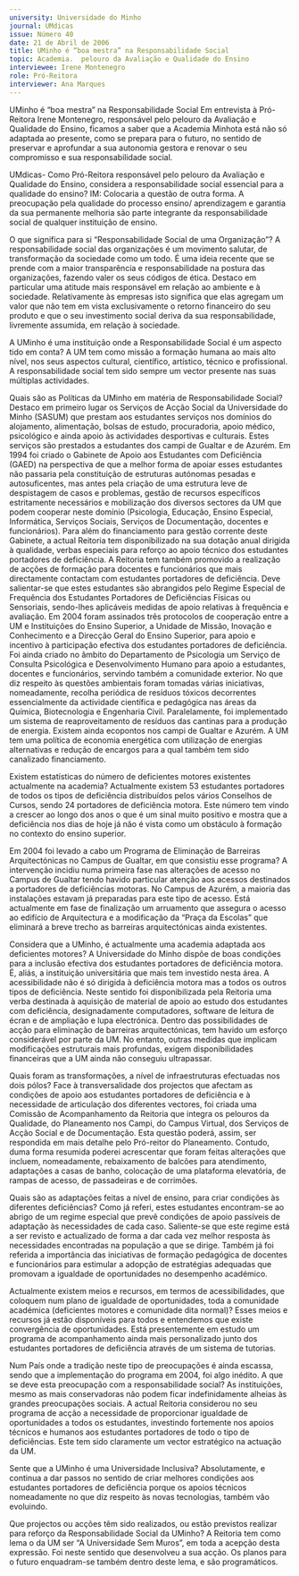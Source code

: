 ```yaml
---
university: Universidade do Minho
journal: UMdicas
issue: Número 40
date: 21 de Abril de 2006
title: UMinho é “boa mestra” na Responsabilidade Social
topic: Academia.  pelouro da Avaliação e Qualidade do Ensino
interviewee: Irene Montenegro
role: Pró-Reitora
interviewer: Ana Marques
---
```




UMinho é “boa mestra” na Responsabilidade Social
Em entrevista à Pró-Reitora Irene Montenegro, responsável pelo pelouro da Avaliação e Qualidade do Ensino, ficamos a saber que a Academia Minhota está não só adaptada 
ao presente, como se prepara para o futuro, no sentido de preservar e aprofundar a sua autonomia gestora e renovar o seu compromisso e sua responsabilidade social.


UMdicas- Como Pró-Reitora responsável pelo
pelouro da Avaliação e Qualidade do Ensino,
considera a responsabilidade social essencial
para a qualidade do ensino?
IM: Colocaria a questão de outra forma. A
preocupação pela qualidade do processo ensino/
aprendizagem e garantia da sua permanente
melhoria são parte integrante da responsabilidade
social de qualquer instituição de ensino.


O que significa para si “Responsabilidade
Social de uma Organização”?
A responsabilidade social das organizações é um
movimento salutar, de transformação da sociedade
como um todo. É uma ideia recente que se prende
com a maior transparência e responsabilidade na
postura das organizações, fazendo valer os seus
códigos de ética. Destaco em particular uma atitude
mais responsável em relação ao ambiente e à
sociedade.
Relativamente às empresas isto significa que elas
agregam um valor que não tem em vista
exclusivamente o retorno financeiro do seu produto e
que o seu investimento social deriva da sua
responsabilidade, livremente assumida, em relação
à sociedade.


A UMinho é uma instituição onde a
Responsabilidade Social é um aspecto tido em
conta?
A UM tem como missão a formação humana ao mais
alto nível, nos seus aspectos cultural, científico,
artístico, técnico e profissional. A responsabilidade
social tem sido sempre um vector presente nas suas
múltiplas actividades.


Quais são as Políticas da UMinho em matéria
de Responsabilidade Social?
Destaco em primeiro lugar os Serviços de Acção
Social da Universidade do Minho (SASUM) que
prestam aos estudantes serviços nos domínios do
alojamento, alimentação, bolsas de estudo,
procuradoria, apoio médico, psicológico e ainda
apoio às actividades desportivas e culturais. Estes
serviços são prestados a estudantes dos campi de
Gualtar e de Azurém.
Em 1994 foi criado o Gabinete de Apoio aos
Estudantes com Deficiência (GAED) na perspectiva
de que a melhor forma de apoiar esses estudantes
não passaria pela constituição de estruturas
autónomas pesadas e autosuficentes, mas antes
pela criação de uma estrutura leve de despistagem
de casos e problemas, gestão de recursos
específicos estritamente necessários e mobilização
dos diversos sectores da UM que podem cooperar
neste domínio (Psicologia, Educação, Ensino
Especial, Informática, Serviços Sociais, Serviços de
Documentação, docentes e funcionários).
Para além do financiamento para gestão corrente
deste Gabinete, a actual Reitoria tem disponibilizado
na sua dotação anual dirigida à qualidade, verbas
especiais para reforço ao apoio técnico dos
estudantes portadores de deficiência.
A Reitoria tem também promovido a realização de
acções de formação para docentes e funcionários
que mais directamente contactam com estudantes
portadores de deficiência.
Deve salientar-se que estes estudantes são
abrangidos pelo Regime Especial de Frequência dos
Estudantes Portadores de Deficiências Físicas ou
Sensoriais, sendo-lhes aplicáveis medidas de apoio
relativas à frequência e avaliação.
Em 2004 foram assinados três protocolos de
cooperação entre a UM e Instituições do Ensino
Superior, a Unidade de Missão, Inovação e
Conhecimento e a Direcção Geral do Ensino
Superior, para apoio e incentivo à participação
efectiva dos estudantes portadores de deficiência.
Foi ainda criado no âmbito do Departamento de
Psicologia um Serviço de Consulta Psicológica e
Desenvolvimento Humano para apoio a estudantes,
docentes e funcionários, servindo também a
comunidade exterior.
No que diz respeito às questões ambientais foram
tomadas várias iniciativas, nomeadamente, recolha
periódica de resíduos tóxicos decorrentes
essencialmente da actividade científica e
pedagógica nas áreas da Química, Biotecnologia e
Engenharia Civil. Paralelamente, foi implementado
um sistema de reaproveitamento de resíduos das
cantinas para a produção de energia. Existem ainda
ecopontos nos campi de Gualtar e Azurém.
A UM tem uma política de economia energética com
utilização de energias alternativas e redução de
encargos para a qual também tem sido canalizado
financiamento.


Existem estatísticas do número de deficientes
motores existentes actualmente na academia?
Actualmente existem 53 estudantes portadores de
todos os tipos de deficiência distribuídos pelos vários
Conselhos de Cursos, sendo 24 portadores de
deficiência motora.
Este número tem vindo a crescer ao longo dos anos o
que é um sinal muito positivo e mostra que a
deficiência nos dias de hoje já não é vista como um
obstáculo à formação no contexto do ensino
superior.


Em 2004 foi levado a cabo um Programa de
Eliminação de Barreiras Arquitectónicas no
Campus de Gualtar, em que consistiu esse
programa?
A intervenção incidiu numa primeira fase nas
alterações de acesso no Campus de Gualtar tendo
havido particular atenção aos acessos destinados a
portadores de deficiências motoras.
No Campus de Azurém, a maioria das instalações
estavam já preparadas para este tipo de acesso.
Está actualmente em fase de finalização um
arruamento que assegura o acesso ao edifício de
Arquitectura e a modificação da “Praça da Escolas”
que eliminará a breve trecho as barreiras
arquitectónicas ainda existentes.


Considera que a UMinho, é actualmente uma
academia adaptada aos deficientes motores?
A Universidade do Minho dispõe de boas condições
para a inclusão efectiva dos estudantes portadores
de deficiência motora. É, aliás, a instituição
universitária que mais tem investido nesta área. A
acessibilidade não é só dirigida à deficiência motora
mas a todos os outros tipos de deficiência. Neste
sentido foi disponibilizada pela Reitoria uma verba
destinada à aquisição de material de apoio ao estudo
dos estudantes com deficiência, designadamente
computadores, software de leitura de écran e de
ampliação e lupa electrónica.
Dentro das possibilidades de acção para eliminação
de barreiras arquitectónicas, tem havido um esforço
considerável por parte da UM. No entanto, outras
medidas que implicam modificações estruturais mais
profundas, exigem disponibilidades financeiras que
a UM ainda não conseguiu ultrapassar.


Quais foram as transformações, a nível de infraestruturas efectuadas nos dois pólos?
Face à transversalidade dos projectos que afectam
as condições de apoio aos estudantes portadores de
deficiência e à necessidade de articulação dos
diferentes vectores, foi criada uma Comissão de
Acompanhamento da Reitoria que integra os
pelouros da Qualidade, do Planeamento nos Campi,
do Campus Virtual, dos Serviços de Acção Social e
de Documentação.
Esta questão poderá, assim, ser respondida em mais
detalhe pelo Pró-reitor do Planeamento.
Contudo, duma forma resumida poderei acrescentar
que foram feitas alterações que incluem,
nomeadamente, rebaixamento de balcões para
atendimento, adaptações a casas de banho,
colocação de uma plataforma elevatória, de rampas
de acesso, de passadeiras e de corrimões.


Quais são as adaptações feitas a nível de
ensino, para criar condições às diferentes
deficiências?
Como já referi, estes estudantes encontram-se ao
abrigo de um regime especial que prevê condições
de apoio passíveis de adaptação às necessidades
de cada caso. Saliente-se que este regime está a ser
revisto e actualizado de forma a dar cada vez melhor
resposta às necessidades encontradas na
população a que se dirige.
Também já foi referida a importância das iniciativas
de formação pedagógica de docentes e funcionários
para estimular a adopção de estratégias adequadas
que promovam a igualdade de oportunidades no
desempenho académico.


Actualmente existem meios e recursos, em
termos de acessibilidades, que coloquem num
plano de igualdade de oportunidades, toda a
comunidade académica (deficientes motores e
comunidade dita normal)?
Esses meios e recursos já estão disponíveis para
todos e entendemos que existe convergência de
oportunidades. Está presentemente em estudo um
programa de acompanhamento ainda mais
personalizado junto dos estudantes portadores de
deficiência através de um sistema de tutorias.


Num País onde a tradição neste tipo de
preocupações é ainda escassa, sendo que a
implementação do programa em 2004, foi algo
inédito. A que se deve esta preocupação com a
responsabilidade social?
As instituições, mesmo as mais conservadoras não
podem ficar indefinidamente alheias às grandes
preocupações sociais. A actual Reitoria considerou
no seu programa de acção a necessidade de
proporcionar igualdade de oportunidades a todos os
estudantes, investindo fortemente nos apoios
técnicos e humanos aos estudantes portadores de
todo o tipo de deficiências. Este tem sido claramente
um vector estratégico na actuação da UM.


Sente que a UMinho é uma Universidade
Inclusiva?
Absolutamente, e continua a dar passos no sentido
de criar melhores condições aos estudantes
portadores de deficiência porque os apoios técnicos
nomeadamente no que diz respeito às novas
tecnologias, também vão evoluindo.


Que projectos ou acções têm sido realizados,
ou estão previstos realizar para reforço da
Responsabilidade Social da UMinho?
A Reitoria tem como lema o da UM ser “A
Universidade Sem Muros”, em toda a acepção desta
expressão. Foi neste sentido que desenvolveu a sua
acção. Os planos para o futuro enquadram-se
também dentro deste lema, e são programáticos.